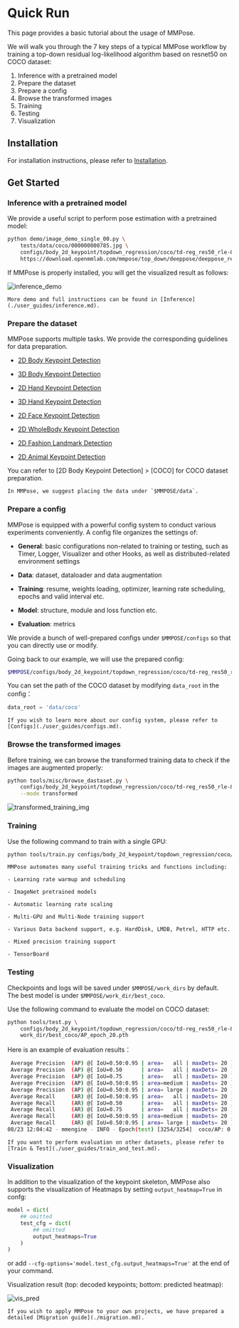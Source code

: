 # Quick Run

This page provides a basic tutorial about the usage of MMPose.

We will walk you through the 7 key steps of a typical MMPose workflow by training a top-down residual log-likelihood algorithm based on resnet50 on COCO dataset:

1. Inference with a pretrained model
2. Prepare the dataset
3. Prepare a config
4. Browse the transformed images
5. Training
6. Testing
7. Visualization

## Installation

For installation instructions, please refer to [Installation](./installation.md).

## Get Started

### Inference with a pretrained model

We provide a useful script to perform pose estimation with a pretrained model:

```Bash
python demo/image_demo_single_00.py \
    tests/data/coco/000000000785.jpg \
    configs/body_2d_keypoint/topdown_regression/coco/td-reg_res50_rle-8xb64-210e_coco-256x192.py \
    https://download.openmmlab.com/mmpose/top_down/deeppose/deeppose_res50_coco_256x192_rle-2ea9bb4a_20220616.pth
```

If MMPose is properly installed, you will get the visualized result as follows:

![inference_demo](https://user-images.githubusercontent.com/13503330/187112344-0c5062f2-689c-445c-a259-d5d4311e2497.png)

```{note}
More demo and full instructions can be found in [Inference](./user_guides/inference.md).
```

### Prepare the dataset

MMPose supports multiple tasks. We provide the corresponding guidelines for data preparation.

- [2D Body Keypoint Detection](./dataset_zoo/2d_body_keypoint.md)

- [3D Body Keypoint Detection](./dataset_zoo/3d_body_keypoint.md)

- [2D Hand Keypoint Detection](./dataset_zoo/2d_hand_keypoint.md)

- [3D Hand Keypoint Detection](./dataset_zoo/3d_hand_keypoint.md)

- [2D Face Keypoint Detection](./dataset_zoo/2d_face_keypoint.md)

- [2D WholeBody Keypoint Detection](./dataset_zoo/2d_wholebody_keypoint.md)

- [2D Fashion Landmark Detection](./dataset_zoo/2d_fashion_landmark.md)

- [2D Animal Keypoint Detection](./dataset_zoo/2d_animal_keypoint.md)

You can refer to \[2D Body Keypoint Detection\] > \[COCO\] for COCO dataset preparation.

```{note}
In MMPose, we suggest placing the data under `$MMPOSE/data`.
```

### Prepare a config

MMPose is equipped with a powerful config system to conduct various experiments conveniently. A config file organizes the settings of:

- **General**: basic configurations non-related to training or testing, such as Timer, Logger, Visualizer and other Hooks, as well as distributed-related environment settings

- **Data**: dataset, dataloader and data augmentation

- **Training**: resume, weights loading, optimizer, learning rate scheduling, epochs and valid interval etc.

- **Model**: structure, module and loss function etc.

- **Evaluation**: metrics

We provide a bunch of well-prepared configs under `$MMPOSE/configs` so that you can directly use or modify.

Going back to our example, we  will use the prepared config:

```Bash
$MMPOSE/configs/body_2d_keypoint/topdown_regression/coco/td-reg_res50_rle-8xb64-210e_coco-256x192.py
```

You can set the path of the COCO dataset by modifying `data_root` in the config：

```Python
data_root = 'data/coco'
```

```{note}
If you wish to learn more about our config system, please refer to [Configs](./user_guides/configs.md).
```

### Browse the transformed images

Before training, we can browse the transformed training data to check if the images are augmented properly:

```Bash
python tools/misc/browse_dastaset.py \
    configs/body_2d_keypoint/topdown_regression/coco/td-reg_res50_rle-8xb64-210e_coco-256x192.py \
    --mode transformed
```

![transformed_training_img](https://user-images.githubusercontent.com/13503330/187112376-e604edcb-46cc-4995-807b-e8f204f991b0.png)

### Training

Use the following command to train with a single GPU:

```Bash
python tools/train.py configs/body_2d_keypoint/topdown_regression/coco/td-reg_res50_rle-8xb64-210e_coco-256x192.py
```

```{note}
MMPose automates many useful training tricks and functions including:

- Learning rate warmup and scheduling

- ImageNet pretrained models

- Automatic learning rate scaling

- Multi-GPU and Multi-Node training support

- Various Data backend support, e.g. HardDisk, LMDB, Petrel, HTTP etc.

- Mixed precision training support

- TensorBoard
```

### Testing

Checkpoints and logs will be saved under `$MMPOSE/work_dirs` by default. The best model is under `$MMPOSE/work_dir/best_coco`.

Use the following command to evaluate the model on COCO dataset:

```Bash
python tools/test.py \
    configs/body_2d_keypoint/topdown_regression/coco/td-reg_res50_rle-8xb64-210e_coco-256x192.py \
    work_dir/best_coco/AP_epoch_20.pth
```

Here is an example of evaluation results：

```Bash
 Average Precision  (AP) @[ IoU=0.50:0.95 | area=   all | maxDets= 20 ] =  0.704
 Average Precision  (AP) @[ IoU=0.50      | area=   all | maxDets= 20 ] =  0.883
 Average Precision  (AP) @[ IoU=0.75      | area=   all | maxDets= 20 ] =  0.777
 Average Precision  (AP) @[ IoU=0.50:0.95 | area=medium | maxDets= 20 ] =  0.667
 Average Precision  (AP) @[ IoU=0.50:0.95 | area= large | maxDets= 20 ] =  0.769
 Average Recall     (AR) @[ IoU=0.50:0.95 | area=   all | maxDets= 20 ] =  0.751
 Average Recall     (AR) @[ IoU=0.50      | area=   all | maxDets= 20 ] =  0.920
 Average Recall     (AR) @[ IoU=0.75      | area=   all | maxDets= 20 ] =  0.815
 Average Recall     (AR) @[ IoU=0.50:0.95 | area=medium | maxDets= 20 ] =  0.709
 Average Recall     (AR) @[ IoU=0.50:0.95 | area= large | maxDets= 20 ] =  0.811
08/23 12:04:42 - mmengine - INFO - Epoch(test) [3254/3254]  coco/AP: 0.704168  coco/AP .5: 0.883134  coco/AP .75: 0.777015  coco/AP (M): 0.667207  coco/AP (L): 0.768644  coco/AR: 0.750913  coco/AR .5: 0.919710  coco/AR .75: 0.815334  coco/AR (M): 0.709232  coco/AR (L): 0.811334
```

```{note}
If you want to perform evaluation on other datasets, please refer to [Train & Test](./user_guides/train_and_test.md).
```

### Visualization

In addition to the visualization of the keypoint skeleton, MMPose also supports the visualization of Heatmaps by setting `output_heatmap=True` in confg:

```Python
model = dict(
    ## omitted
    test_cfg = dict(
        ## omitted
        output_heatmaps=True
    )
)
```

or add `--cfg-options='model.test_cfg.output_heatmaps=True'` at the end of your command.

Visualization result (top: decoded keypoints; bottom: predicted heatmap):

![vis_pred](https://user-images.githubusercontent.com/26127467/187578902-30ef7bb0-9a93-4e03-bae0-02aeccf7f689.jpg)

```{note}
If you wish to apply MMPose to your own projects, we have prepared a detailed [Migration guide](./migration.md).
```
